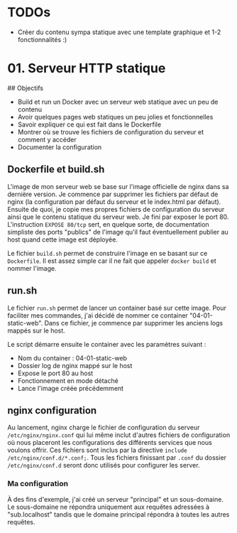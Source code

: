 # TODOs
- Créer du contenu sympa statique avec une template graphique et 1-2 fonctionnalités :)

# 01. Serveur HTTP statique
## Objectifs
- Build et run un Docker avec un serveur web statique avec un peu de contenu
- Avoir quelques pages web statiques un peu jolies et fonctionnelles
- Savoir expliquer ce qui est fait dans le Dockerfile
- Montrer où se trouve les fichiers de configuration du serveur et comment y accéder
- Documenter la configuration

## Dockerfile et build.sh
L'image de mon serveur web se base sur l'image officielle de nginx dans sa dernière version. Je commence par supprimer les fichiers par défaut de nginx (la configuration par défaut du serveur et le index.html par défaut). Ensuite de quoi, je copie mes propres fichiers de configuration du serveur ainsi que le contenu statique du serveur web. Je fini par exposer le port 80. L'instruction `EXPOSE 80/tcp` sert, en quelque sorte, de documentation simpliste des ports "publics" de l'image qu'il faut éventuellement publier au host quand cette image est déployée.  

Le fichier `build.sh` permet de construire l'image en se basant sur ce `Dockerfile`. Il est assez simple car il ne fait que appeler `docker build` et nommer l'image.

## run.sh
Le fichier `run.sh` permet de lancer un container basé sur cette image. Pour faciliter mes commandes, j'ai décidé de nommer ce container "04-01-static-web". Dans ce fichier, je commence par supprimer les anciens logs mappés sur le host.  

Le script démarre ensuite le container avec les paramètres suivant :
- Nom du container : 04-01-static-web
- Dossier log de nginx mappé sur le host
- Expose le port 80 au host
- Fonctionnement en mode détaché
- Lance l'image créée précédemment

## nginx configuration
Au lancement, nginx charge le fichier de configuration du serveur `/etc/nginx/nginx.conf` qui lui même inclut d'autres fichiers de configuration où nous placeront les configurations des différents services que nous voulons offrir. Ces fichiers sont inclus par la directive `include /etc/nginx/conf.d/*.conf;`. Tous les fichiers finissant par `.conf` du dossier `/etc/nginx/conf.d` seront donc utilisés pour configurer les server.
### Ma configuration
À des fins d'exemple, j'ai créé un serveur "principal" et un sous-domaine. Le sous-domaine ne répondra uniquement aux requêtes adressées à "sub.localhost" tandis que le domaine principal répondra à toutes les autres requêtes.
